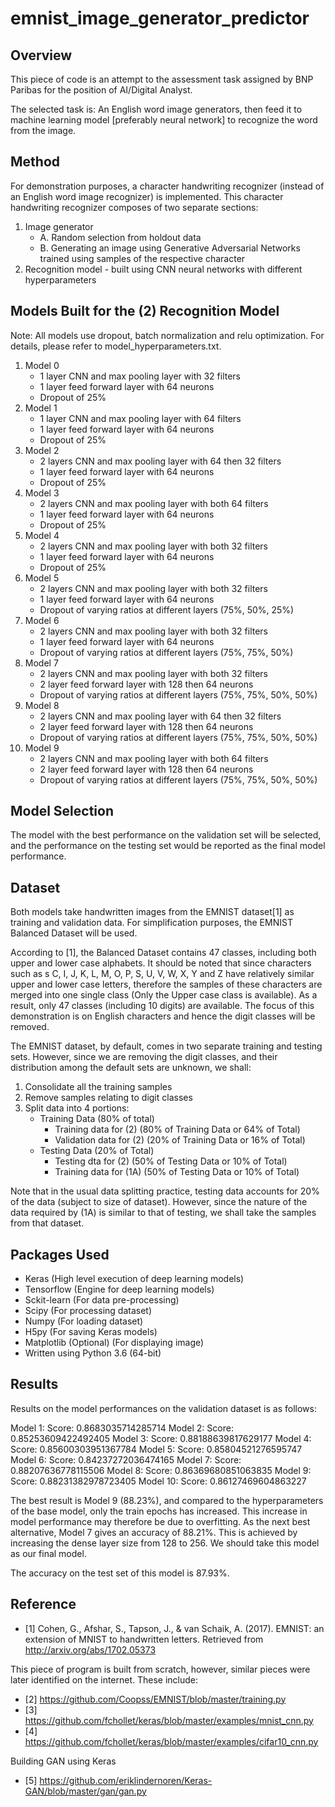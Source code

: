 # emnist_image_generator_predictor

## Overview
This piece of code is an attempt to the assessment task assigned by BNP Paribas for the position of AI/Digital Analyst.

The selected task is: An English word image generators, then feed it to machine learning model [preferably neural network] to recognize the word from the image.

## Method
For demonstration purposes, a character handwriting recognizer (instead of an English word image recognizer) is implemented.  This character handwriting recognizer composes of two separate sections:
1. Image generator
    - A. Random selection from holdout data
    - B. Generating an image using Generative Adversarial Networks trained using samples of the respective character
2. Recognition model - built using CNN neural networks with different hyperparameters

## Models Built for the (2) Recognition Model
Note: All models use dropout, batch normalization and relu optimization.
For details, please refer to model_hyperparameters.txt.

1. Model 0
    - 1 layer CNN and max pooling layer with 32 filters
    - 1 layer feed forward layer with 64 neurons
    - Dropout of 25%
2. Model 1
    - 1 layer CNN and max pooling layer with 64 filters
    - 1 layer feed forward layer with 64 neurons
    - Dropout of 25%
3. Model 2
    - 2 layers CNN and max pooling layer with 64  then 32 filters
    - 1 layer feed forward layer with 64 neurons
    - Dropout of 25%
4. Model 3
    - 2 layers CNN and max pooling layer with both 64 filters
    - 1 layer feed forward layer with 64 neurons
    - Dropout of 25%
5. Model 4
    - 2 layers CNN and max pooling layer with both 32 filters
    - 1 layer feed forward layer with 64 neurons
    - Dropout of 25%
6. Model 5
    - 2 layers CNN and max pooling layer with both 32 filters
    - 1 layer feed forward layer with 64 neurons
    - Dropout of varying ratios at different layers (75%, 50%, 25%)
7. Model 6
    - 2 layers CNN and max pooling layer with both 32 filters
    - 1 layer feed forward layer with 64 neurons
    - Dropout of varying ratios at different layers (75%, 75%, 50%)
8. Model 7
    - 2 layers CNN and max pooling layer with both 32 filters
    - 2 layer feed forward layer with 128 then 64 neurons
    - Dropout of varying ratios at different layers (75%, 75%, 50%, 50%)
9. Model 8
    - 2 layers CNN and max pooling layer with 64 then 32 filters
    - 2 layer feed forward layer with 128 then 64 neurons
    - Dropout of varying ratios at different layers (75%, 75%, 50%, 50%)
10. Model 9
    - 2 layers CNN and max pooling layer with both 64 filters
    - 2 layer feed forward layer with 128 then 64 neurons
    - Dropout of varying ratios at different layers (75%, 75%, 50%, 50%)

## Model Selection
The model with the best performance on the validation set will be selected, and the performance on the testing set would be reported as the final model performance.

## Dataset
Both models take handwritten images from the EMNIST dataset[1] as training and validation data.  For simplification purposes, the EMNIST Balanced Dataset will be used.

According to [1], the Balanced Dataset contains 47 classes, including both upper and lower case alphabets.  It should be noted that since characters such as s C, I, J, K, L, M, O, P, S, U, V, W, X, Y and Z have relatively similar upper and lower case letters, therefore the samples of these characters are merged into one single class (Only the Upper case class is available).  As a result, only 47 classes (including 10 digits) are available.  The focus of this demonstration is on English characters and hence the digit classes will be removed.

The EMNIST dataset, by default, comes in two separate training and testing sets.  However, since we are removing the digit classes, and their distribution among the default sets are unknown, we shall:
1. Consolidate all the training samples
2. Remove samples relating to digit classes
3. Split data into 4 portions:
    - Training Data (80% of total)
        - Training data for (2) (80% of Training Data or 64% of Total)
        - Validation data for (2) (20% of Training Data or 16% of Total)
    - Testing Data (20% of Total)
        - Testing dta for (2) (50% of Testing Data or 10% of Total)
        - Training data for (1A) (50% of Testing Data or 10% of Total)

Note that in the usual data splitting practice, testing data accounts for 20% of the data (subject to size of dataset).  However, since the nature of the data required by (1A) is similar to that of testing, we shall take the samples from that dataset.


## Packages Used
- Keras (High level execution of deep learning models)
- Tensorflow (Engine for deep learning models)
- Sckit-learn (For data pre-processing)
- Scipy (For processing dataset)
- Numpy (For loading dataset)
- H5py (For saving Keras models)
- Matplotlib (Optional) (For displaying image)
- Written using Python 3.6 (64-bit)

## Results
Results on the model performances on the validation dataset is as follows:

Model 1: Score: 0.8683035714285714
Model 2: Score: 0.85253609422492405
Model 3: Score: 0.88188639817629177
Model 4: Score: 0.85600303951367784
Model 5: Score: 0.85804521276595747
Model 6: Score: 0.84237272036474165
Model 7: Score: 0.88207636778115506
Model 8: Score: 0.86369680851063835
Model 9: Score: 0.88231382978723405
Model 10: Score: 0.86127469604863227

The best result is Model 9 (88.23%), and compared to the hyperparameters of the base model, only the train epochs has increased.  This increase in model performance may therefore be due to overfitting.  As the next best alternative, Model 7 gives an accuracy of 88.21%.  This is achieved by increasing the dense layer size from 128 to 256.  We should take this model as our final model.

The accuracy on the test set of this model is 87.93%.



## Reference
- [1] Cohen, G., Afshar, S., Tapson, J., & van Schaik, A. (2017). EMNIST: an extension of MNIST to handwritten letters. Retrieved from http://arxiv.org/abs/1702.05373

This piece of program is built from scratch, however, similar pieces were later identified on the internet.  These include:
- [2] https://github.com/Coopss/EMNIST/blob/master/training.py
- [3] https://github.com/fchollet/keras/blob/master/examples/mnist_cnn.py
- [4] https://github.com/fchollet/keras/blob/master/examples/cifar10_cnn.py

Building GAN using Keras
- [5] https://github.com/eriklindernoren/Keras-GAN/blob/master/gan/gan.py

